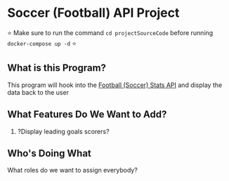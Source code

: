 # Soccer (Football) API Project

⭐️ Make sure to run the command `cd projectSourceCode` before running `docker-compose up -d` ⭐️

## What is this Program?

This program will hook into the [Football (Soccer) Stats API](https://www.football-data.org)
 and display the data back to the user 

## What Features Do We Want to Add?

1. ?Display leading goals scorers?

## Who's Doing What

What roles do we want to assign everybody?
